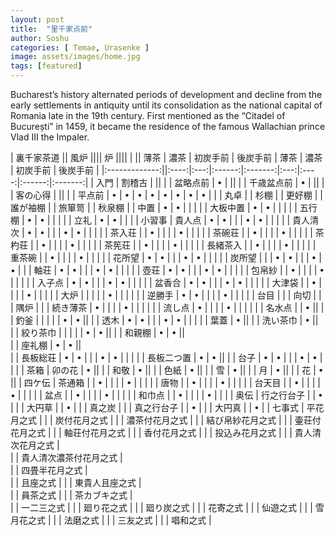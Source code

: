 ```yaml
---
layout: post
title:  "里千家点前"
author: Soshu
categories: [ Temae, Urasenke ]
image: assets/images/home.jpg
tags: [featured]
---
```


Bucharest’s history alternated periods of development and decline from the early settlements in antiquity until its consolidation as the national capital of Romania late in the 19th century. First mentioned as the “Citadel of București” in 1459, it became the residence of the famous Wallachian prince Vlad III the Impaler.

| 裏千家茶道      || 風炉                       |||| 炉                          ||||
|               || 薄茶 | 濃茶 | 初炭手前 | 後炭手前 | 薄茶 | 濃茶 | 初炭手前 | 後炭手前 |
|:-------------:||:----:|:---:|:------:|:-------:|:---:|:----:|:------:|:-------:|
| 入門   | 割稽古    |                                                               ||
|       | 盆略点前   | •   |                                                        ||
|       | 千歳盆点前 | •   |                                                        ||
|       | 客の心得   |                                                               ||
|       | 平点前    | • | • | • | • | • | • | • | • |
|       | 丸卓
|       | 杉棚
|       | 更好棚
|       | 誰が袖棚
|       | 旅箪笥
|       | 秋泉棚
|       | 中置            | • | • |   |   |
|       | 大板中置            | • | • |   |   |
|       | 五行棚            | • | • |   |   |
|       | 立礼            | • | • |   |   |
| 小習事 | 貴人点            | • | • |   |   | • | • |   |   |
|       | 貴人清次          | • | • |   |   | • | • |   |   |
|       | 茶入荘            |   | • |   |   |   | • |   |   |
|       | 茶碗荘            |   | • |   |   |   | • |   |   |
|       | 茶杓荘            |   | • |   |   |   | • |   |   |
|       | 茶筅荘	           |   | • |   |   |   | • |   |   |
|       | 長緒茶入          |   | • |   |   |   | • |   |   |
|       | 重茶碗            |   | • |   |   |   | • |   |   |
|       | 花所望            | • | • |   |   | • | • |   |   |
|       | 炭所望            |   |   | • | • |   |   | • | • |
|       | 軸荘              | • | • |   |   | • | • |   |   |
|       | 壺荘              | • | • |   |   | • | • |   |   |
|       | 包帛紗            |   | • |   |   |   | • |   |   |
|       | 入子点            | • | • |   |   | • | • |   |   |
|       | 盆香合            | • | • |   |   | • | • |   |   |
|       | 大津袋            |   | • |   |   |   | • |   |   |
|       | 大炉              |   |   |   |   | • |   |   |   |
|       | 逆勝手            | • | • |   |   |   | • |   |   |
|       | 台目              |
|       | 向切              |
|       | 隅炉              |
|       | 続き薄茶           | • |   |   |   | • |   |   |   |
|       | 流し点             | • |   |   |   | • |   |   |   |
|       | 名水点             |   | • ||
|       | 釣釜               |   |   |   |   | • | • ||
|       | 透木               | • | • |   |   | • | • |   |   |
|       | 葉蓋               | • ||
|       | 洗い茶巾            | • ||		
|       | 絞り茶巾            |   |   |   |   | • | • ||
|       | 和親棚              | • | • ||		
|       | 座礼棚              | • | • ||		
|       | 長板総荘             | • | • |   |   | • | • |   |   |
|       | 長板二つ置           | • | • ||
|       | 台子	              | • | • |   |   | • | • |   |   |
| 茶箱   | 卯の花	            | • ||
|       | 和敬	              | • ||
|       | 色紙	              | • ||
|       | 雪	                 | • ||
|       | 月	                 | • ||
|       | 花	                 | • ||
| 四ケ伝 | 茶通箱               |   | • |   |   |   | • |   |   |
|       | 唐物                 |   | • |   |   |   | • |   |   |
|       | 台天目               |   | • |   |   |   | • |   |   |
|       | 盆点                 |   | • |   |   |   | • |   |   |
|       | 和巾点               |   | • |   |   |   | • |   |   |
| 奥伝   | 行之行台子           |   | • |
|       | 大円草               |   | • |
|       | 真之炭               |
|       | 真之行台子            |   | • |
|       | 大円真               |   | • |
| 七事式 | 平花月之式           |
|       | 炭付花月之式          |
|       | 濃茶付花月之式        |
|       | 結び帛紗花月之式      |
|       | 壷荘付花月之式        |
|       | 軸荘付花月之式        |
|       | 香付花月之式          |
|       | 投込み花月之式        |
|       | 貴人清次花月之式      |					
|       | 貴人清次濃茶付花月之式 |							
|       | 四畳半花月之式        |				
|       | 且座之式             |
|       | 東貴人且座之式        |		
|       | 員茶之式             |
|       | 茶カブキ之式          |		
|       | 一二三之式	           |
|       | 廻り花之式            |
|       | 廻り炭之式            |
|       | 花寄之式             |
|       | 仙遊之式             |
|       | 雪月花之式	          |
|       | 法磨之式             |
|       | 三友之式             |
|       | 唱和之式             |
